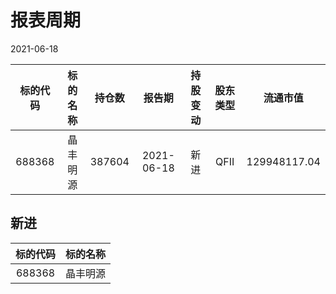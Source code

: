 # 报表周期 

2021-06-18

| 标的代码 | 标的名称 | 持仓数 | 报告期 | 持股变动 | 股东类型 | 流通市值 |
|:--:|:--:|:--:|:--:|:--:|:--:|:--:|
|688368|晶丰明源|387604|2021-06-18|新进|QFII|129948117.04|


## 新进 

| 标的代码 | 标的名称 |
|:--:|:--:|
|688368|晶丰明源|

